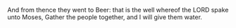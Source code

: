 And from thence they went to Beer: that is the well whereof the LORD spake unto Moses, Gather the people together, and I will give them water.
